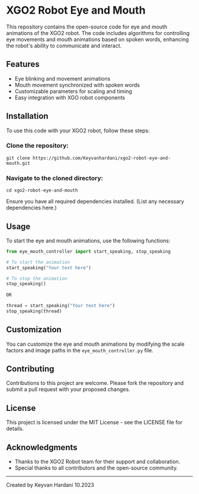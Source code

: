 
# XGO2 Robot Eye and Mouth

This repository contains the open-source code for eye and mouth animations of the XGO2 robot. The code includes algorithms for controlling eye movements and mouth animations based on spoken words, enhancing the robot's ability to communicate and interact.

## Features

- Eye blinking and movement animations
- Mouth movement synchronized with spoken words
- Customizable parameters for scaling and timing
- Easy integration with XGO robot components

## Installation

To use this code with your XGO2 robot, follow these steps:

### Clone the repository:
```
git clone https://github.com/Keyvanhardani/xgo2-robot-eye-and-mouth.git
```
### Navigate to the cloned directory:
```
cd xgo2-robot-eye-and-mouth
```
Ensure you have all required dependencies installed. (List any necessary dependencies here.)

## Usage

To start the eye and mouth animations, use the following functions:

```python
from eye_mouth_controller import start_speaking, stop_speaking

# To start the animation
start_speaking("Your text here")

# To stop the animation
stop_speaking()
 
OR 

thread = start_speaking("Your text here")
stop_speaking(thread)

```

## Customization

You can customize the eye and mouth animations by modifying the scale factors and image paths in the `eye_mouth_controller.py` file.

## Contributing

Contributions to this project are welcome. Please fork the repository and submit a pull request with your proposed changes.

## License

This project is licensed under the MIT License - see the LICENSE file for details.



## Acknowledgments

- Thanks to the XGO2 Robot team for their support and collaboration.
- Special thanks to all contributors and the open-source community.


---
Created by Keyvan Hardani 10.2023

